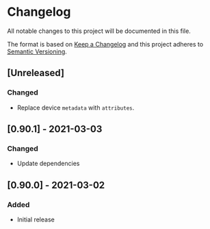 # Changelog
All notable changes to this project will be documented in this file.

The format is based on [Keep a Changelog](http://keepachangelog.com/en/1.0.0/)
and this project adheres to [Semantic Versioning](http://semver.org/spec/v2.0.0.html).

## [Unreleased]
### Changed
- Replace device `metadata` with `attributes`.

## [0.90.1] - 2021-03-03
### Changed
- Update dependencies

## [0.90.0] - 2021-03-02
### Added
- Initial release
